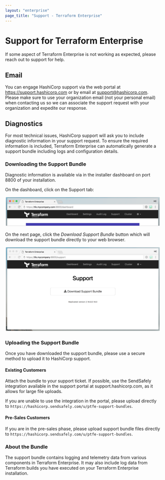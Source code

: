 ```yaml
---
layout: "enterprise"
page_title: "Support - Terraform Enterprise"
---
```


# Support for Terraform Enterprise

If some aspect of Terraform Enterprise is not working as
expected, please reach out to support for help.

## Email

You can engage HashiCorp support via the web portal at https://support.hashicorp.com or
by email at <support@hashicorp.com>. Please make sure
to use your organization email (not your personal email) when contacting us so
we can associate the support request with your organization and expedite our
response.

## Diagnostics

For most technical issues, HashiCorp support will ask you to include diagnostic
information in your support request. To ensure the required information is included,
Terraform Enterprise can automatically generate a support bundle including logs and configuration details.


### Downloading the Support Bundle

Diagnostic information is available via in the installer dashboard on port 8800 of your installation.

On the dashboard, click on the Support tab:

![Terraform Enterprise Dashboard Top](./assets/tfe-dashboard.png)

On the next page, click the _Download Support Bundle_ button which will download the support bundle directly to your web browser.

![Terraform Enterprise Support](./assets/ptfe-support.png)

### Uploading the Support Bundle

Once you have downloaded the support bundle, please use a secure method to upload it to HashiCorp support.

#### Existing Customers

Attach the bundle to your support ticket. If possible, use the SendSafely integration available in the support portal at support.hashicorp.com, as it allows for large file uploads.

If you are unable to use the integration in the portal, please upload directly to `https://hashicorp.sendsafely.com/u/ptfe-support-bundles`.

#### Pre-Sales Customers

If you are in the pre-sales phase, please upload support bundle files directly to `https://hashicorp.sendsafely.com/u/ptfe-support-bundles`.

### About the Bundle

The support bundle contains logging and telemetry data from various components
in Terraform Enterprise. It may also include log data from Terraform builds you have executed on your Terraform Enterprise installation.

